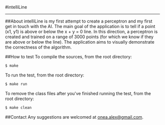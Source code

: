 #intelliLine
***

##About
intelliLine is my first attempt to create a perceptron and my first get in touch with the AI. The main goal of the application is to tell if a point (x1, y1) is above or below the x + y = 0 line. In this direction, a perceptron is created and trained on a range of 3000 points (for which we know if they are above or below the line). The application aims to visually demonstrate the correctness of the algorithm.

##How to test
To compile the sources, from the root directory:
`````bash
$ make
`````

To run the test, from the root directory:
`````bash
$ make run
`````

To remove the class files after you've finished running the test, from the root directory:
`````bash
$ make clean
`````

##Contact
Any suggestions are welcomed at onea.alex@gmail.com.
